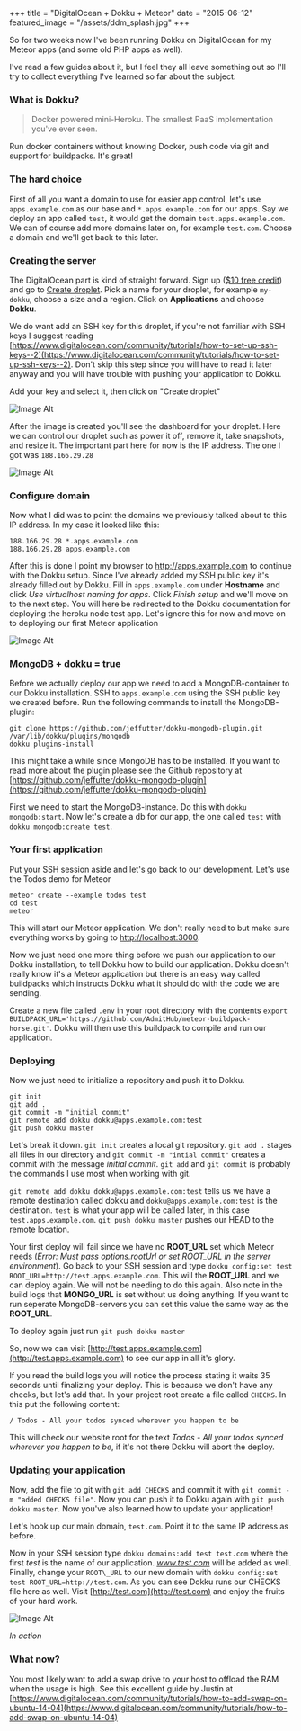 +++
title = "DigitalOcean + Dokku + Meteor"
date = "2015-06-12"
featured_image = "/assets/ddm_splash.jpg"
+++

So for two weeks now I've been running Dokku on DigitalOcean for my Meteor apps (and some old PHP apps as well).

I've read a few guides about it, but I feel they all leave something out so I'll try to collect everything I've learned so far about the subject.

### What is Dokku?

> Docker powered mini-Heroku. The smallest PaaS implementation you've ever seen.

Run docker containers without knowing Docker, push code via git and support for buildpacks. It's great!

### The hard choice

First of all you want a domain to use for easier app control, let's use `apps.example.com` as our base and `*.apps.example.com` for our apps. Say we deploy an app called `test`, it would get the domain `test.apps.example.com`. We can of course add more domains later on, for example `test.com`. Choose a domain and we'll get back to this later.

### Creating the server

The DigitalOcean part is kind of straight forward. Sign up ([$10 free credit](https://www.digitalocean.com/?refcode=36ba60ad6e89)) and go to [Create droplet](https://cloud.digitalocean.com/droplets/new). Pick a name for your droplet, for example `my-dokku`, choose a size and a region. Click on **Applications** and choose **Dokku**.

We do want add an SSH key for this droplet, if you're not familiar with SSH keys I suggest reading [https://www.digitalocean.com/community/tutorials/how-to-set-up-ssh-keys--2](https://www.digitalocean.com/community/tutorials/how-to-set-up-ssh-keys--2). Don't skip this step since you will have to read it later anyway and you will have trouble with pushing your application to Dokku.

Add your key and select it, then click on "Create droplet"

![Image Alt](/assets/ddm_create.png)

After the image is created you'll see the dashboard for your droplet. Here we can control our droplet such as power it off, remove it, take snapshots, and resize it. The important part here for now is the IP address. The one I got was `188.166.29.28`

![Image Alt](/assets/ddm_droplet.png)

### Configure domain

Now what I did was to point the domains we previously talked about to this IP address. In my case it looked like this:

    188.166.29.28 *.apps.example.com
    188.166.29.28 apps.example.com

After this is done I point my browser to http://apps.example.com to continue with the Dokku setup. Since I've already added my SSH public key it's already filled out by Dokku. Fill in `apps.example.com` under **Hostname** and click *Use virtualhost naming for apps*. Click *Finish setup* and we'll move on to the next step. You will here be redirected to the Dokku documentation for deploying the heroku node test app. Let's ignore this for now and move on to deploying our first Meteor application

![Image Alt](/assets/ddm_hostname.png)

### MongoDB + dokku = true

Before we actually deploy our app we need to add a MongoDB-container to our Dokku installation. SSH to `apps.example.com` using the SSH public key we created before. Run the following commands to install the MongoDB-plugin:

    git clone https://github.com/jeffutter/dokku-mongodb-plugin.git /var/lib/dokku/plugins/mongodb
    dokku plugins-install

This might take a while since MongoDB has to be installed. If you want to read more about the plugin please see the Github repository at [https://github.com/jeffutter/dokku-mongodb-plugin](https://github.com/jeffutter/dokku-mongodb-plugin)

First we need to start the MongoDB-instance. Do this with `dokku mongodb:start`. Now let's create a db for our app, the one called `test` with `dokku mongodb:create test`.

### Your first application

Put your SSH session aside and let's go back to our development. Let's use the Todos demo for Meteor

    meteor create --example todos test
    cd test
    meteor

This will start our Meteor application. We don't really need to but make sure everything works by going to [http://localhost:3000](http://localhost:3000).

Now we just need one more thing before we push our application to our Dokku installation, to tell Dokku how to build our application. Dokku doesn't really know it's a Meteor application but there is an easy way called buildpacks which instructs Dokku what it should do with the code we are sending.

Create a new file called `.env` in your root directory with the contents `export BUILDPACK_URL='https://github.com/AdmitHub/meteor-buildpack-horse.git'`. Dokku will then use this buildpack to compile and run our application.

### Deploying

Now we just need to initialize a repository and push it to Dokku. 

    git init
    git add .
    git commit -m "initial commit"
    git remote add dokku dokku@apps.example.com:test
    git push dokku master

Let's break it down. `git init` creates a local git repository. `git add .` stages all files in our directory and `git commit -m "intial commit"` creates a commit with the message *initial commit*. `git add` and `git commit` is probably the commands I use most when working with git. 

`git remote add dokku dokku@apps.example.com:test` tells us we have a remote destination called dokku and `dokku@apps.example.com:test` is the destination. `test` is what your app will be called later, in this case `test.apps.example.com`. `git push dokku master` pushes our HEAD to the remote location.

Your first deploy will fail since we have no **ROOT\_URL** set which Meteor needs (*Error: Must pass options.rootUrl or set ROOT_URL in the server environment*). Go back to your SSH session and type `dokku config:set test ROOT_URL=http://test.apps.example.com`. This will the **ROOT\_URL** and we can deploy again. We will not be needing to do this again. Also note in the build logs that **MONGO\_URL** is set without us doing anything. If you want to run seperate MongoDB-servers you can set this value the same way as the **ROOT\_URL**.

To deploy again just run `git push dokku master`

So, now we can visit [http://test.apps.example.com](http://test.apps.example.com) to see our app in all it's glory.

If you read the build logs you will notice the process stating it waits 35 seconds until finalizing your deploy. This is because we don't have any checks, but let's add that. In your project root create a file called `CHECKS`. In this put the following content:

    / Todos - All your todos synced wherever you happen to be

This will check our website root for the text *Todos - All your todos synced wherever you happen to be*, if it's not there Dokku will abort the deploy.

### Updating your application

Now, add the file to git with `git add CHECKS` and commit it with `git commit -m "added CHECKS file"`. Now you can push it to Dokku again with `git push dokku master`. Now you've also learned how to update your application!

Let's hook up our main domain, `test.com`. Point it to the same IP address as before. 

Now in your SSH session type `dokku domains:add test test.com` where the first *test* is the name of our application. *www.test.com* will be added as well. Finally, change your `ROOT\_URL` to our new domain with `dokku config:set test ROOT_URL=http://test.com`. As you can see Dokku runs our CHECKS file here as well. Visit [http://test.com](http://test.com) and enjoy the fruits of your hard work.

![Image Alt](/assets/ddm_deployed.gif)

*In action*

### What now?

You most likely want to add a swap drive to your host to offload the RAM when the usage is high. See this excellent guide by Justin at [https://www.digitalocean.com/community/tutorials/how-to-add-swap-on-ubuntu-14-04](https://www.digitalocean.com/community/tutorials/how-to-add-swap-on-ubuntu-14-04)